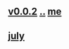 ## [v0.0.2](https://github.com/littleflute/AS-IT-IS/edit/master/files/2018/readme.md) [..](..) [me]()
## [july](july)
